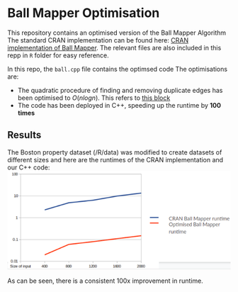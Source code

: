# Ball Mapper Optimisation

This repository contains an optimised version of the Ball Mapper Algorithm
The standard CRAN implementation can be found here: [CRAN implementation of Ball Mapper](https://cran.r-project.org/web/packages/BallMapper/index.html). The relevant files are also included in this repp in `R` folder for easy reference. 

In this repo, the `ball.cpp` file contains the optimsed code
The optimisations are:
- The quadratic procedure of finding and removing duplicate edges has been optimised to $O(nlogn)$. This refers to [this block](https://github.com/icoder211/BallMapperOptimisation/blob/main/R/BallMapper.R#L129-L162)
- The code has been deployed in C++, speeding up the runtime by **100 times**

## Results
The Boston property dataset (/R/data) was modified to create datasets of different sizes and here are the runtimes of the CRAN implementation and our C++ code:
![Optimised algo performance](ballmapperopt.png)

As can be seen, there is a consistent 100x improvement in runtime.

